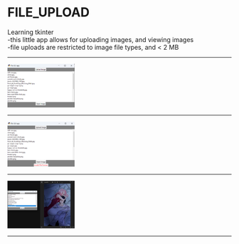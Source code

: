 # FILE_UPLOAD
Learning tkinter<br>
-this little app allows for  uploading images, and viewing images<br>
-file uploads are restricted to image file types, and < 2 MB

***
<img loading="lazy" src="random_files/file_upload1.png" height=30% width=30% />

***
<img loading="lazy" src="random_files/file_upload2.png" height=30% width=30% />

***

<img loading="lazy" src="random_files/file_upload3.png" height=30% width=30% />

***
